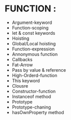 # FUNCTION :

* Argument-keyword
* Function-scoping
* let & const keywords
* Hoisting
* Global/Local hoisting
* Function-expression
* Annonymous function
* Callbacks
* Fat-Arrow
* Pass by value & reference
* High-Orderd-function
* This keyword
* Clousre
* Constructor-function
* Instanceof method
* Prototype
* Prototype-chaning
* hasOwnProperty method